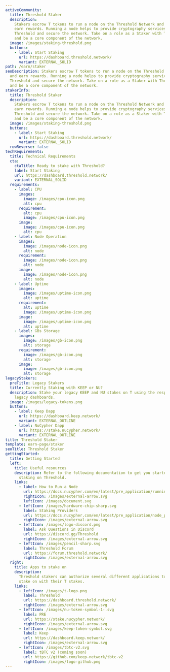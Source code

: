 ```yaml
---
activeCommunity:
  title: Threshold Staker
  description:
    Stakers escrow T tokens to run a node on the Threshold Network and
    earn rewards. Running a node helps to provide cryptography services on
    Threshold and secure the network. Take on a role as a Staker with Threshold
    and be a core component of the network.
  image: /images/staking-threshold.png
  buttons:
    - label: Start Staking
      url: https://dashboard.threshold.network/
      variant: EXTERNAL_SOLID
path: /earn/staker
seoDescription: Stakers escrow T tokens to run a node on the Threshold Network
  and earn rewards. Running a node helps to provide cryptography services on
  Threshold and secure the network. Take on a role as a Staker with Threshold
  and be a core component of the network.
stakerInfo:
  title: Threshold Staker
  description:
    Stakers escrow T tokens to run a node on the Threshold Network and
    earn rewards. Running a node helps to provide cryptography services on
    Threshold and secure the network. Take on a role as a Staker with Threshold
    and be a core component of the network.
  image: /images/staking-threshold.png
  buttons:
    - label: Start Staking
      url: https://dashboard.threshold.network/
      variant: EXTERNAL_SOLID
  rowReverse: false
techRequirements:
  title: Technical Requirements
  cta:
    ctaTitle: Ready to stake with Threshold?
    label: Start Staking
    url: https://dashboard.threshold.network/
    variant: EXTERNAL_SOLID
  requirements:
    - label: CPU
      images:
        image: /images/cpu-icon.png
        alt: cpu
      requirement:
        alt: cpu
        image: /images/cpu-icon.png
      image:
        image: /images/cpu-icon.png
        alt: cpu
    - label: Node Operation
      images:
        image: /images/node-icon.png
        alt: node
      requirement:
        image: /images/node-icon.png
        alt: node
      image:
        image: /images/node-icon.png
        alt: node
    - label: Uptime
      images:
        image: /images/uptime-icon.png
        alt: uptime
      requirement:
        alt: uptime
        image: /images/uptime-icon.png
      image:
        image: /images/uptime-icon.png
        alt: uptime
    - label: GBs Storage
      images:
        image: /images/gb-icon.png
        alt: storage
      requirement:
        image: /images/gb-icon.png
        alt: storage
      image:
        image: /images/gb-icon.png
        alt: storage
legacyStakers:
  preTitle: Legacy Stakers
  title: Currently Staking with KEEP or NU?
  description: Stake your legacy KEEP and NU stakes on T using the respective
    legacy dashboards.
  image: /images/legacy-tokens.png
  buttons:
    - label: Keep Dapp
      url: https://dashboard.keep.network/
      variant: EXTERNAL_OUTLINE
    - label: NuCypher Dapp
      url: https://stake.nucypher.network/
      variant: EXTERNAL_OUTLINE
title: Threshold Staker
template: earn-page/staker
seoTitle: Threshold Staker
gettingStarted:
  title: Getting Started
  left:
    title: Useful resources
    description: Refer to the following documentation to get you started with
      staking on Threshold.
    links:
      - label: How to Run a Node
        url: https://docs.nucypher.com/en/latest/pre_application/running_a_node.html
        rightIcon: /images/external-arrow.svg
        leftIcon: /images/document.svg
      - leftIcon: /images/hardware-chip-sharp.svg
        label: Staking Providers
        url: https://docs.nucypher.com/en/latest/pre_application/node_providers.html
        rightIcon: /images/external-arrow.svg
      - leftIcon: /images/logo-discord.png
        label: Ask Questions in Discord
        url: https://discord.gg/Threshold
        rightIcon: /images/external-arrow.svg
      - leftIcon: /images/pencil-sharp.svg
        label: Threshold Forum
        url: https://forum.threshold.network/
        rightIcon: /images/external-arrow.svg
  right:
    title: Apps to stake on
    description:
      Threshold stakers can authorize several different applications to
      stake on with their T stakes.
    links:
      - leftIcon: /images/t-logo.png
        label: Threshold
        url: https://dashboard.threshold.network/
        rightIcon: /images/external-arrow.svg
      - leftIcon: /images/nu-token-symbol-1-.svg
        label: PRE
        url: https://stake.nucypher.network/
        rightIcon: /images/external-arrow.svg
      - leftIcon: /images/keep-token-symbol.svg
        label: Keep
        url: https://dashboard.keep.network/
        rightIcon: /images/external-arrow.svg
      - leftIcon: /images/tbtc-v2.svg
        label: tBTC v2 (coming soon)
        url: https://github.com/keep-network/tbtc-v2
        rightIcon: /images/logo-github.png
---
```

